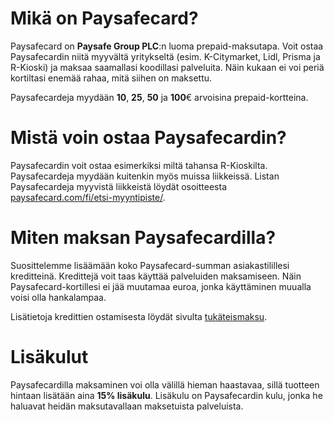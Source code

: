 # Mikä on Paysafecard?​
Paysafecard on **Paysafe Group PLC**:n luoma prepaid-maksutapa. Voit ostaa Paysafecardin niitä myyvältä yritykseltä (esim. K-Citymarket, Lidl, Prisma ja R-Kioski) ja maksaa saamallasi koodillasi palveluita. Näin kukaan ei voi periä kortiltasi enemää rahaa, mitä siihen on maksettu.

Paysafecardeja myydään **10**, **25**, **50** ja **100**€ arvoisina prepaid-kortteina.

# Mistä voin ostaa Paysafecardin?​
Paysafecardin voit ostaa esimerkiksi miltä tahansa R-Kioskilta. Paysafecardeja myydään kuitenkin myös muissa liikkeissä. Listan Paysafecardeja myyvistä liikkeistä löydät osoitteesta [paysafecard.com/fi/etsi-myyntipiste/](https://www.paysafecard.com/fi/etsi-myyntipiste-1/).

# Miten maksan Paysafecardilla?​
Suosittelemme lisäämään koko Paysafecard-summan asiakastilillesi kreditteinä. Kredittejä voit taas käyttää palveluiden maksamiseen. Näin Paysafecard-kortillesi ei jää muutamaa euroa, jonka käyttäminen muualla voisi olla hankalampaa.

Lisätietoja kredittien ostamisesta löydät sivulta [tukäteismaksu](/asiakasalue/maksaminen/etukateismaksu).

# Lisäkulut​
Paysafecardilla maksaminen voi olla välillä hieman haastavaa, sillä tuotteen hintaan lisätään aina **15% lisäkulu**. Lisäkulu on Paysafecardin kulu, jonka he haluavat heidän maksutavallaan maksetuista palveluista.
